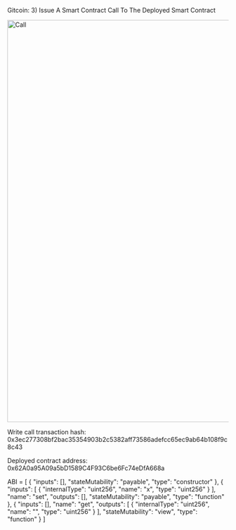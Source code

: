 Gitcoin: 3) Issue A Smart Contract Call To The Deployed Smart Contract

<img width="914" alt="Call" src="https://user-images.githubusercontent.com/44841666/130347794-a4b8fa47-976b-4998-9583-6e04300a5878.png">

Write call transaction hash: 0x3ec277308bf2bac35354903b2c5382aff73586adefcc65ec9ab64b108f9c8c43

Deployed contract address: 0x62A0a95A09a5bD1589C4F93C6be6Fc74eDfA668a

ABI = [
    {
      "inputs": [],
      "stateMutability": "payable",
      "type": "constructor"
    },
    {
      "inputs": [
        {
          "internalType": "uint256",
          "name": "x",
          "type": "uint256"
        }
      ],
      "name": "set",
      "outputs": [],
      "stateMutability": "payable",
      "type": "function"
    },
    {
      "inputs": [],
      "name": "get",
      "outputs": [
        {
          "internalType": "uint256",
          "name": "",
          "type": "uint256"
        }
      ],
      "stateMutability": "view",
      "type": "function"
    }
]
